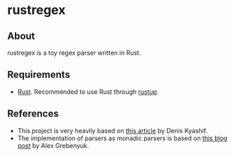 # rustregex

## About
rustregex is a toy regex parser written in Rust.

## Requirements
- [Rust](https://www.rust-lang.org/). Recommended to use Rust through [rustup](https://rustup.rs/).

## References
- This project is very heavily based on [this article](https://deniskyashif.com/2019/02/17/implementing-a-regular-expression-engine/) by Denis Kyashif.
- The implementation of parsers as monadic parsers is based on [this blog post](https://kean.blog/post/regex-parser) by Alex Grebenyuk.
